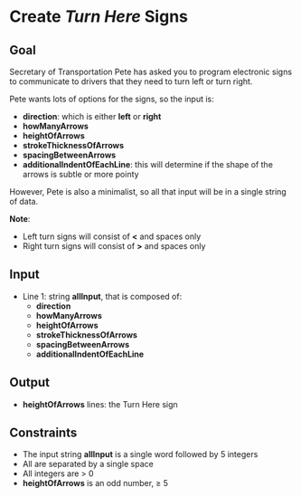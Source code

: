 # Create _Turn Here_ Signs

## Goal

Secretary of Transportation Pete has asked you to program electronic signs to
communicate to drivers that they need to turn left or turn right.

Pete wants lots of options for the signs, so the input is:

-   **direction**: which is either **left** or **right**
-   **howManyArrows**
-   **heightOfArrows**
-   **strokeThicknessOfArrows**
-   **spacingBetweenArrows**
-   **additionalIndentOfEachLine**: this will determine if the shape of the
    arrows is subtle or more pointy

However, Pete is also a minimalist, so all that input will be in a single
string of data.

**Note**:

-   Left turn signs will consist of **<** and spaces only
-   Right turn signs will consist of **>** and spaces only

## Input

-   Line 1: string **allInput**, that is composed of:
    -   **direction**
    -   **howManyArrows**
    -   **heightOfArrows**
    -   **strokeThicknessOfArrows**
    -   **spacingBetweenArrows**
    -   **additionalIndentOfEachLine**

## Output

-   **heightOfArrows** lines: the Turn Here sign

## Constraints

-   The input string **allInput** is a single word followed by 5 integers
-   All are separated by a single space
-   All integers are &gt; 0
-   **heightOfArrows** is an odd number, &geq; 5
